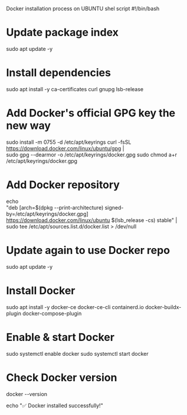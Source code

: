 Docker installation process on UBUNTU
shel script
#!/bin/bash

# Update package index
sudo apt update -y

# Install dependencies
sudo apt install -y ca-certificates curl gnupg lsb-release

# Add Docker's official GPG key the new way
sudo install -m 0755 -d /etc/apt/keyrings
curl -fsSL https://download.docker.com/linux/ubuntu/gpg | \
  sudo gpg --dearmor -o /etc/apt/keyrings/docker.gpg
sudo chmod a+r /etc/apt/keyrings/docker.gpg

# Add Docker repository
echo \
  "deb [arch=$(dpkg --print-architecture) signed-by=/etc/apt/keyrings/docker.gpg] \
  https://download.docker.com/linux/ubuntu $(lsb_release -cs) stable" | \
  sudo tee /etc/apt/sources.list.d/docker.list > /dev/null

# Update again to use Docker repo
sudo apt update -y

# Install Docker
sudo apt install -y docker-ce docker-ce-cli containerd.io docker-buildx-plugin docker-compose-plugin

# Enable & start Docker
sudo systemctl enable docker
sudo systemctl start docker

# Check Docker version
docker --version

echo "✅ Docker installed successfully!"
